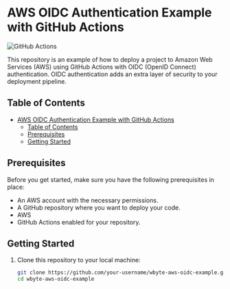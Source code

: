# AWS OIDC Authentication Example with GitHub Actions

![GitHub Actions](https://github.com/github/docs/actions/workflows/main.yml/badge.svg?event=push)

This repository is an example of how to deploy a project to Amazon Web Services (AWS) using GitHub Actions with OIDC (OpenID Connect) authentication. OIDC authentication adds an extra layer of security to your deployment pipeline.

## Table of Contents

- [AWS OIDC Authentication Example with GitHub Actions](#aws-oidc-authentication-example-with-github-actions)
  - [Table of Contents](#table-of-contents)
  - [Prerequisites](#prerequisites)
  - [Getting Started](#getting-started)

## Prerequisites

Before you get started, make sure you have the following prerequisites in place:

- An AWS account with the necessary permissions.
- A GitHub repository where you want to deploy your code.
- AWS 
- GitHub Actions enabled for your repository.

## Getting Started

1. Clone this repository to your local machine:

   ```bash
   git clone https://github.com/your-username/wbyte-aws-oidc-example.git
   cd wbyte-aws-oidc-example